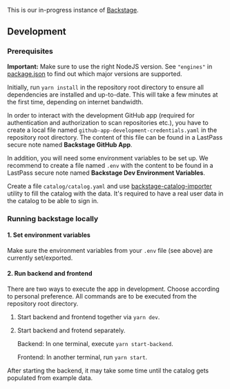 This is our in-progress instance of [Backstage](https://backstage.io/).

## Development

### Prerequisites

**Important:** Make sure to use the right NodeJS version. See `"engines"` in [package.json](package.json) to find out which major versions are supported.

Initially, run `yarn install` in the repository root directory to ensure all dependencies are installed and up-to-date. This will take a few minutes at the first time, depending on internet bandwidth.

In order to interact with the development GitHub app (required for authentication and authorization to scan repositories etc.), you have to create a local file named `github-app-development-credentials.yaml` in the repository root directory. The content of this file can be found in a LastPass secure note named **Backstage GitHub App**.

In addition, you will need some environment variables to be set up. We recommend to create a file named `.env` with the content to be found in a LastPass secure note named **Backstage Dev Environment Variables**.

Create a file `catalog/catalog.yaml` and use [backstage-catalog-importer](https://github.com/giantswarm/backstage-catalog-importer) utility to fill the catalog with the data. It's required to have a real user data in the catalog to be able to sign in.

### Running backstage locally

#### 1. Set environment variables

Make sure the environment variables from your `.env` file (see above) are currently set/exported.

#### 2. Run backend and frontend

There are two ways to execute the app in development. Choose according to personal preference. All commands are to be executed from the repository root directory.

1. Start backend and frontend together via `yarn dev`.

2. Start backend and frotend separately.

   Backend: In one terminal, execute `yarn start-backend`.

   Frontend: In another terminal, run `yarn start`.

After starting the backend, it may take some time until the catalog gets populated from example data.
